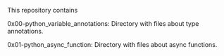 This repository contains

0x00-python_variable_annotations:
Directory with files about type annotations.

0x01-python_async_function:
Directory with files about async functions.